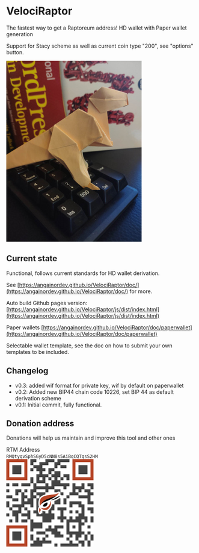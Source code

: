 # VelociRaptor

The fastest way to get a Raptoreum address! HD wallet with Paper wallet generation

Support for Stacy scheme as well as current coin type "200", see "options" button.

![](https://github.com/AngainorDev/VelociRaptor/raw/main/velociraptor.jpg)

## Current state

Functional, follows current standards for HD wallet derivation.

See [https://angainordev.github.io/VelociRaptor/doc/](https://angainordev.github.io/VelociRaptor/doc/) for more.


Auto build Github pages version: [https://angainordev.github.io/VelociRaptor/js/dist/index.html](https://angainordev.github.io/VelociRaptor/js/dist/index.html)

Paper wallets [https://angainordev.github.io/VelociRaptor/doc/paperwallet](https://angainordev.github.io/VelociRaptor/doc/paperwallet)

Selectable wallet template, see the doc on how to submit your own templates to be included.

## Changelog

- v0.3: added wif format for private key, wif by default on paperwallet
- v0.2: Added new BIP44 chain code 10226, set BIP 44 as default derivation scheme 
- v0.1: Initial commit, fully functional. 


## Donation address

Donations will help us maintain and improve this tool and other ones

RTM Address  
`RMQtyqvSphSGyD5cNN8s5AiBqCQTqsS2HM`  
![](https://github.com/AngainorDev/VelociRaptor/raw/main/angainor-rtm.png)

